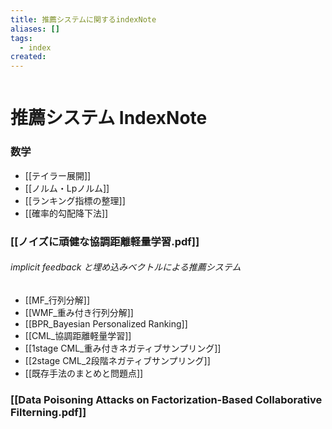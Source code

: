 ```yaml
---
title: 推薦システムに関するindexNote
aliases: []
tags:
  - index
created:
---
```

```table-of-contents
```
# 推薦システム IndexNote

### 数学
- [[テイラー展開]]
- [[ノルム・Lpノルム]]
- [[ランキング指標の整理]]
- [[確率的勾配降下法]]

### [[ノイズに頑健な協調距離軽量学習.pdf]]
###### implicit feedback と埋め込みベクトルによる推薦システム
- [[MF_行列分解]]
- [[WMF_重み付き行列分解]]
- [[BPR_Bayesian Personalized Ranking]]
- [[CML_協調距離軽量学習]]
- [[1stage CML_重み付きネガティブサンプリング]]
- [[2stage CML_2段階ネガティブサンプリング]]
- [[既存手法のまとめと問題点]]

### [[Data Poisoning Attacks on Factorization-Based Collaborative Filterning.pdf]]


